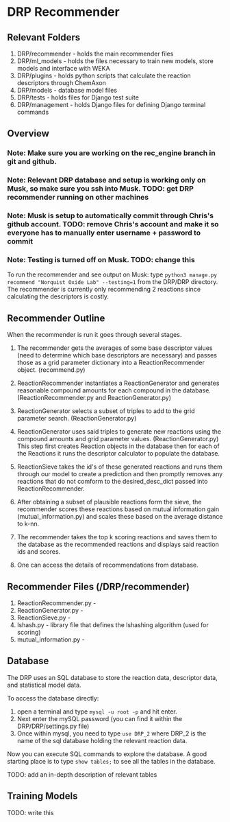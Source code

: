 # DRP Recommender

## Relevant Folders

1. DRP/recommender - holds the main recommender files
2. DRP/ml_models - holds the files necessary to train new models, store models and interface with WEKA
3. DRP/plugins - holds python scripts that calculate the reaction descriptors through ChemAxon
4. DRP/models - database model files
5. DRP/tests - holds files for Django test suite
6. DRP/management - holds Django files for defining Django terminal commands

## Overview

### Note: Make sure you are working on the rec_engine branch in git and github.

### Note: Relevant DRP database and setup is working only on Musk, so make sure you ssh into Musk. TODO: get DRP recommender running on other machines

### Note: Musk is setup to automatically commit through Chris's github account. TODO: remove Chris's account and make it so everyone has to manually enter username + password to commit

### Note: Testing is turned off on Musk. TODO: change this

To run the recommender and see output on Musk: type ```python3 manage.py recommend "Norquist Oxide Lab" --testing=1```
from the DRP/DRP directory. The recommender is currently only recommending 2 reactions since calculating the descriptors is costly.

## Recommender Outline

When the recommender is run it goes through several stages.

1. The recommender gets the averages of some base descriptor values (need to determine which base descriptors are necessary) and passes those as a grid parameter dictionary into a ReactionRecommender object. (recommend.py)

2. ReactionRecommender instantiates a ReactionGenerator and generates reasonable compound amounts for each compound in the database. (ReactionRecommender.py and ReactionGenerator.py)

3. ReactionGenerator selects a subset of triples to add to the grid parameter search. (ReactionGenerator.py)

4. ReactionGenerator uses said triples to generate new reactions using the compound amounts and grid parameter values. (ReactionGenerator.py) This step first creates Reaction objects in the database then for each of the Reactions it runs the descriptor calculator to populate the database.

5. ReactionSieve takes the id's of these generated reactions and runs them through our model to create a prediction and then promptly removes any reactions that do not comform to the desired_desc_dict passed into ReactionRecommender.

6. After obtaining a subset of plausible reactions form the sieve, the recommender scores these reactions based on mutual information gain (mutual_information.py) and scales these based on the average distance to k-nn.

7. The recommender takes the top k scoring reactions and saves them to the database as the recommended reactions and displays said reaction ids and scores.

8. One can access the details of recommendations from database.

## Recommender Files (/DRP/recommender)

1. ReactionRecommender.py - 
2. ReactionGenerator.py - 
3. ReactionSieve.py -
4. lshash.py - library file that defines the lshashing algorithm (used for scoring)
5. mutual_information.py - 

## Database

The DRP uses an SQL database to store the reaction data, descriptor data, and statistical model data.

To access the database directly:

1. open a terminal and type ```mysql -u root -p``` and hit enter.
2. Next enter the mySQL password (you can find it within the DRP/DRP/settings.py file)
3. Once within mysql, you need to type ```use DRP_2``` where DRP_2 is the name of the sql database holding the relevant reaction data.

Now you can execute SQL commands to explore the database. A good starting place is to type ```show tables;``` to see all the tables in the database.

TODO: add an in-depth description of relevant tables


## Training Models

TODO: write this



